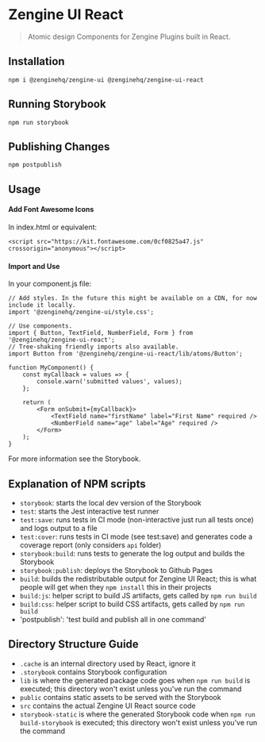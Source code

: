 # Zengine UI React

> Atomic design Components for Zengine Plugins built in React.

## Installation

```
npm i @zenginehq/zengine-ui @zenginehq/zengine-ui-react
```

## Running Storybook

```
npm run storybook 
```
## Publishing Changes
```
npm postpublish
```

## Usage

#### Add Font Awesome Icons
In index.html or equivalent:
```
<script src="https://kit.fontawesome.com/0cf0825a47.js" crossorigin="anonymous"></script>
```

#### Import and Use
In your component.js file:
```
// Add styles. In the future this might be available on a CDN, for now include it locally.
import '@zenginehq/zengine-ui/style.css';

// Use components.
import { Button, TextField, NumberField, Form } from '@zenginehq/zengine-ui-react';
// Tree-shaking friendly imports also available.
import Button from '@zenginehq/zengine-ui-react/lib/atoms/Button';

function MyComponent() {
    const myCallback = values => {
        console.warn('submitted values', values);
    };

    return (
        <Form onSubmit={myCallback}>
            <TextField name="firstName" label="First Name" required />
            <NumberField name="age" label="Age" required />
        </Form>
    );
}
```

For more information see the Storybook.

## Explanation of NPM scripts

- `storybook`: starts the local dev version of the Storybook
- `test`: starts the Jest interactive test runner
- `test:save`: runs tests in CI mode (non-interactive just run all tests once) and logs output to a file
- `test:cover`: runs tests in CI mode (see test:save) and generates code a coverage report (only considers `api` folder)
- `storybook:build`: runs tests to generate the log output and builds the Storybook
- `storybook:publish`: deploys the Storybook to Github Pages
- `build`: builds the redistributable output for Zengine UI React; this is what people will get when they `npm install` this in their projects
- `build:js`: helper script to build JS artifacts, gets called by `npm run build`
- `build:css`: helper script to build CSS artifacts, gets called by `npm run build`
- 'postpublish': 'test build and publish all in one command'

## Directory Structure Guide

- `.cache` is an internal directory used by React, ignore it
- `.storybook` contains Storybook configuration
- `lib` is where the generated package code goes when `npm run build` is executed; this directory won't exist unless you've run the command
- `public` contains static assets to be served with the Storybook
- `src` contains the actual Zengine UI React source code
- `storybook-static` is where the generated Storybook code when `npm run build-storybook` is executed; this directory won't exist unless you've run the command
